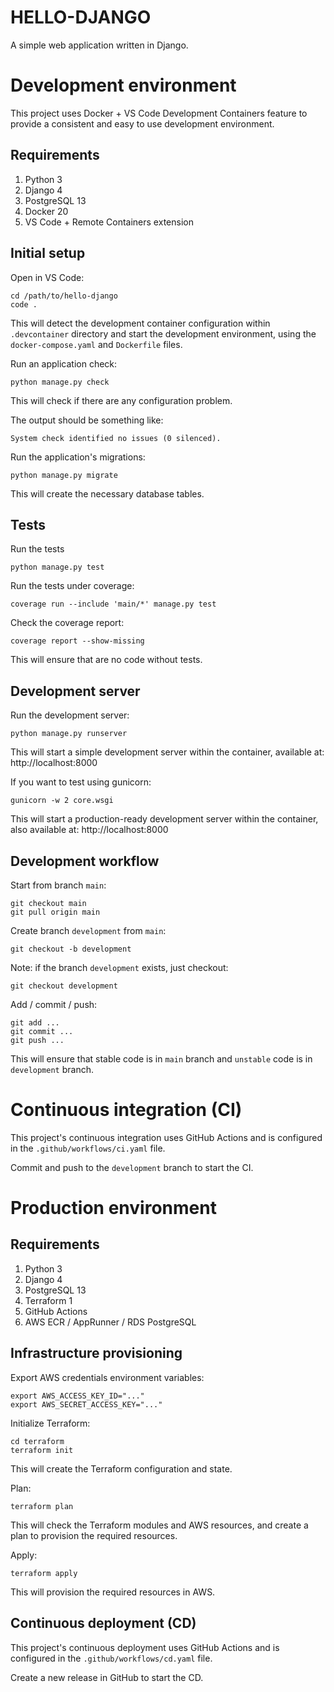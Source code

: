 # HELLO-DJANGO

A simple web application written in Django.

# Development environment

This project uses Docker + VS Code Development Containers feature to provide a
consistent and easy to use development environment.

## Requirements

1. Python 3
2. Django 4
3. PostgreSQL 13
4. Docker 20
5. VS Code + Remote Containers extension

## Initial setup

Open in VS Code:

    cd /path/to/hello-django
    code .

This will detect the development container configuration within `.devcontainer`
directory and start the development environment, using the
`docker-compose.yaml` and `Dockerfile` files.

Run an application check:

    python manage.py check

This will check if there are any configuration problem.

The output should be something like:

    System check identified no issues (0 silenced).

Run the application's migrations:

    python manage.py migrate

This will create the necessary database tables.

## Tests

Run the tests

    python manage.py test

Run the tests under coverage:

    coverage run --include 'main/*' manage.py test

Check the coverage report:

    coverage report --show-missing

This will ensure that are no code without tests.

## Development server

Run the development server:

    python manage.py runserver

This will start a simple development server within the container, available at:
http://localhost:8000

If you want to test using gunicorn:

    gunicorn -w 2 core.wsgi

This will start a production-ready development server within the container,
also available at: http://localhost:8000

## Development workflow

Start from branch `main`:

    git checkout main
    git pull origin main

Create branch `development` from `main`:

    git checkout -b development

Note: if the branch `development` exists, just checkout:

    git checkout development

Add / commit / push:

    git add ...
    git commit ...
    git push ...

This will ensure that stable code is in `main` branch and `unstable` code is in
`development` branch.

# Continuous integration (CI)

This project's continuous integration uses GitHub Actions and is configured in
the `.github/workflows/ci.yaml` file.

Commit and push to the `development` branch to start the CI.

# Production environment

## Requirements

1. Python 3
2. Django 4
3. PostgreSQL 13
4. Terraform 1
5. GitHub Actions
6. AWS ECR / AppRunner / RDS PostgreSQL

## Infrastructure provisioning

Export AWS credentials environment variables:

    export AWS_ACCESS_KEY_ID="..."
    export AWS_SECRET_ACCESS_KEY="..."

Initialize Terraform:

    cd terraform
    terraform init

This will create the Terraform configuration and state.

Plan:

    terraform plan

This will check the Terraform modules and AWS resources, and create a plan to
provision the required resources.

Apply:

    terraform apply

This will provision the required resources in AWS.

## Continuous deployment (CD)

This project's continuous deployment uses GitHub Actions and is configured in
the `.github/workflows/cd.yaml` file.

Create a new release in GitHub to start the CD.
